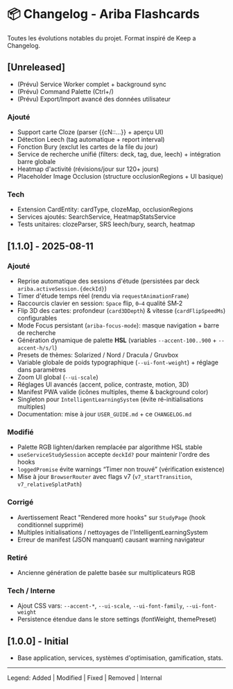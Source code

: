 # 📦 Changelog - Ariba Flashcards

Toutes les évolutions notables du projet. Format inspiré de Keep a Changelog.

## [Unreleased]
- (Prévu) Service Worker complet + background sync
- (Prévu) Command Palette (Ctrl+/)
- (Prévu) Export/Import avancé des données utilisateur
### Ajouté
- Support carte Cloze (parser {{cN::...}} + aperçu UI)
- Détection Leech (tag automatique + report interval)
- Fonction Bury (exclut les cartes de la file du jour)
- Service de recherche unifié (filters: deck, tag, due, leech) + intégration barre globale
- Heatmap d'activité (révisions/jour sur 120+ jours)
- Placeholder Image Occlusion (structure occlusionRegions + UI basique)
### Tech
- Extension CardEntity: cardType, clozeMap, occlusionRegions
- Services ajoutés: SearchService, HeatmapStatsService
- Tests unitaires: clozeParser, SRS leech/bury, search, heatmap

## [1.1.0] - 2025-08-11
### Ajouté
- Reprise automatique des sessions d'étude (persistées par deck `ariba.activeSession.{deckId}`)
- Timer d'étude temps réel (rendu via `requestAnimationFrame`)
- Raccourcis clavier en session: `Space` flip, `0–4` qualité SM‑2
- Flip 3D des cartes: profondeur (`card3DDepth`) & vitesse (`cardFlipSpeedMs`) configurables
- Mode Focus persistant (`ariba-focus-mode`): masque navigation + barre de recherche
- Génération dynamique de palette **HSL** (variables `--accent-100..900` + `--accent-h/s/l`)
- Presets de thèmes: Solarized / Nord / Dracula / Gruvbox
- Variable globale de poids typographique (`--ui-font-weight`) + réglage dans paramètres
- Zoom UI global (`--ui-scale`)
- Réglages UI avancés (accent, police, contraste, motion, 3D)
- Manifest PWA valide (icônes multiples, theme & background color)
- Singleton pour `IntelligentLearningSystem` (évite ré-initialisations multiples)
- Documentation: mise à jour `USER_GUIDE.md` + ce `CHANGELOG.md`

### Modifié
- Palette RGB lighten/darken remplacée par algorithme HSL stable
- `useServiceStudySession` accepte `deckId?` pour maintenir l'ordre des hooks
- `loggedPromise` évite warnings “Timer non trouvé” (vérification existence)
- Mise à jour `BrowserRouter` avec flags v7 (`v7_startTransition`, `v7_relativeSplatPath`)

### Corrigé
- Avertissement React "Rendered more hooks" sur `StudyPage` (hook conditionnel supprimé)
- Multiples initialisations / nettoyages de l'IntelligentLearningSystem
- Erreur de manifest (JSON manquant) causant warning navigateur

### Retiré
- Ancienne génération de palette basée sur multiplicateurs RGB

### Tech / Interne
- Ajout CSS vars: `--accent-*`, `--ui-scale`, `--ui-font-family`, `--ui-font-weight`
- Persistence étendue dans le store settings (fontWeight, themePreset)

## [1.0.0] - Initial
- Base application, services, systèmes d'optimisation, gamification, stats.

---

Legend: Added | Modified | Fixed | Removed | Internal
